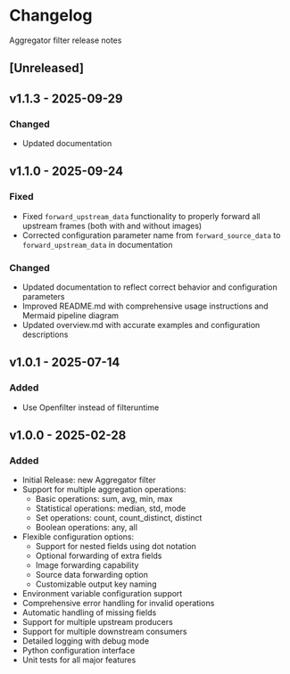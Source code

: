 # Changelog
Aggregator filter release notes

## [Unreleased]

## v1.1.3 - 2025-09-29
### Changed
- Updated documentation

## v1.1.0 - 2025-09-24
### Fixed
- Fixed `forward_upstream_data` functionality to properly forward all upstream frames (both with and without images)
- Corrected configuration parameter name from `forward_source_data` to `forward_upstream_data` in documentation

### Changed
- Updated documentation to reflect correct behavior and configuration parameters
- Improved README.md with comprehensive usage instructions and Mermaid pipeline diagram
- Updated overview.md with accurate examples and configuration descriptions

## v1.0.1 - 2025-07-14
### Added
- Use Openfilter instead of filteruntime

## v1.0.0 - 2025-02-28

### Added
- Initial Release: new Aggregator filter
- Support for multiple aggregation operations:
  - Basic operations: sum, avg, min, max
  - Statistical operations: median, std, mode
  - Set operations: count, count_distinct, distinct
  - Boolean operations: any, all
- Flexible configuration options:
  - Support for nested fields using dot notation
  - Optional forwarding of extra fields
  - Image forwarding capability
  - Source data forwarding option
  - Customizable output key naming
- Environment variable configuration support
- Comprehensive error handling for invalid operations
- Automatic handling of missing fields
- Support for multiple upstream producers
- Support for multiple downstream consumers
- Detailed logging with debug mode
- Python configuration interface
- Unit tests for all major features
